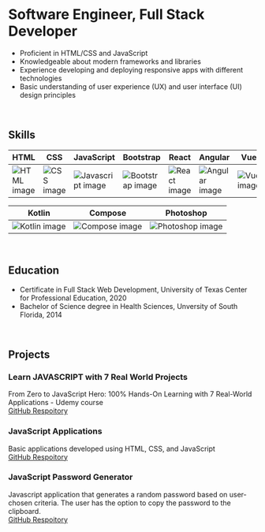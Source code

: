 # Software Engineer, Full Stack Developer

<ul>
  <li>Proficient in HTML/CSS and JavaScript</li>
  <li>Knowledgeable about modern frameworks and libraries</li>
  <li>Experience developing and deploying responsive apps with different technologies</li>
  <li>Basic understanding of user experience (UX) and user interface (UI) design principles</li>
</ul> 
<br>

## Skills
|HTML|CSS|JavaScript|Bootstrap|React|Angular|Vue|GitHub|Figma|
|----------|----------|----------|----------|----------|----------|----------|----------|----------|
| ![HTML image](https://img.icons8.com/nolan/64/html-filetype.png) | ![CSS image](https://img.icons8.com/nolan/64/css-filetype.png) | ![Javascript image](https://img.icons8.com/nolan/64/javascript.png) | ![Bootstrap image](https://img.icons8.com/color/64/bootstrap.png) | ![React image](https://cdn-icons-png.flaticon.com/64/3459/3459528.png) | ![Angular image](https://img.icons8.com/color/64/angularjs.png) | ![Vue image](https://img.icons8.com/color//vue-js.png) | ![Github image](https://img.icons8.com/3d-fluency/64/github.png) | ![Figma image](https://img.icons8.com/?size=64&id=zfHRZ6i1Wg0U&format=png) |

|Kotlin|Compose|Photoshop|
|----------|----------|----------|
| ![Kotlin image](https://img.icons8.com/?size=64&id=ZoxjA0jZDdFZ&format=png) | ![Compose image](https://img.icons8.com/?size=64&id=17836&format=png) | ![Photoshop image](https://img.icons8.com/color/64/adobe-photoshop.png) |
<br>

## Education
* Certificate in Full Stack Web Development, University of Texas Center for Professional Education, 2020
* Bachelor of Science degree in Health Sciences, Unversity of South Florida, 2014
<br>

## Projects
### Learn JAVASCRIPT with 7 Real World Projects
From Zero to JavaScript Hero: 100% Hands-On Learning with 7 Real-World Applications - Udemy course <br>
[GitHub Respoitory](https://www.github.com/stevenrsewell/Learn-JAVASCRIPT-with-7-Real-World-Projects)

### JavaScript Applications
Basic applications developed using HTML, CSS, and JavaScript <br>
[GitHub Respoitory](https://www.github.com/stevenrsewell/Javascript-Applications)

### JavaScript Password Generator
Javascript application that generates a random password based on user-chosen criteria. The user has the option to copy the password to the clipboard. <br>
[GitHub Respoitory](https://github.com/stevenrsewell/Password-Generator)
